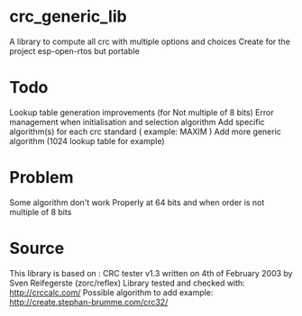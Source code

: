 # crc_generic_lib
A library to compute all crc with multiple options and choices
Create for the project esp-open-rtos but portable


# Todo
Lookup table generation improvements (for Not multiple of 8 bits)
Error management when initialisation and selection algorithm
Add specific algorithm(s) for each crc standard ( example: MAXIM )
Add more generic algorithm (1024 lookup table for example) 

# Problem
Some algorithm don't work Properly at 64 bits and when order is not multiple of 8 bits


# Source
This library is based on : CRC tester v1.3 written on 4th of February 2003 by Sven Reifegerste (zorc/reflex)
Library tested and checked with: http://crccalc.com/
Possible algorithm to add example: http://create.stephan-brumme.com/crc32/
